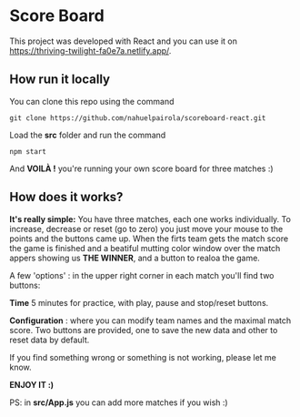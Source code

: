 # Score Board

This project was developed with React and you can use it on https://thriving-twilight-fa0e7a.netlify.app/.

## How run it locally

You can clone this repo using the command

`git clone https://github.com/nahuelpairola/scoreboard-react.git`

Load the **src** folder and run the command

`npm start`

And **VOILÀ !** you're running your own score board for three matches :)

## How does it works?

**It's really simple:** You have three matches, each one works individually. To increase, decrease or reset (go to zero) you
just move your mouse to the points and the buttons came up. When the firts team gets the match score the game is finished and
a beatiful mutting color window over the match appers showing us **THE WINNER**, and a button to realoa the game.

A few 'options' : in the upper right corner in each match you'll find two buttons:

**Time** 5 minutes for practice, with play, pause and stop/reset buttons.

**Configuration** : where you can modify team names and the maximal match score. Two buttons are provided, one to save
the new data and other to reset data by default.

If you find something wrong or something is not working, please let me know.

**ENJOY IT :)**

PS: in **src/App.js** you can add more matches if you wish :)
